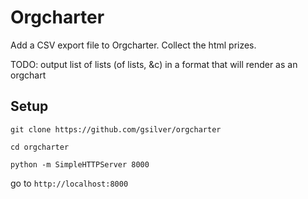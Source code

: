 # Orgcharter

Add a CSV export file to Orgcharter. Collect the html prizes.

TODO: output list of lists (of lists, &c) in a format that will render as an orgchart

## Setup
`git clone https://github.com/gsilver/orgcharter`

`cd orgcharter`

`python -m SimpleHTTPServer 8000`

go to `http://localhost:8000`
